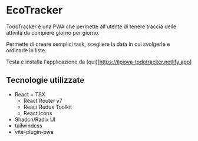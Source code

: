 # EcoTracker

TodoTracker è una PWA che permette all'utente di tenere traccia delle attività da compiere giorno per giorno.

Permette di creare semplici task, scegliere la data in cui svolgerle e ordinarle in liste.

Testa e installa l'applicazione da (qui)[https://ilpiova-todotracker.netlify.app]

## Tecnologie utilizzate

- React + TSX
  - React Router v7
  - React Redux Toolkit
  - React icons
- Shadcn/Radix UI
- tailwindcss
- vite-plugin-pwa
